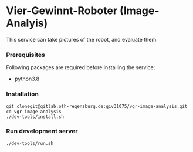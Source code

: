 # Vier-Gewinnt-Roboter (Image-Analyis)

This service can take pictures of the robot, and evaluate them.

### Prerequisites

Following packages are required before installing the service:

* python3.8

### Installation

````
git clonegit@gitlab.oth-regensburg.de:giv31075/vgr-image-analysis.git
cd vgr-image-analysis
./dev-tools/install.sh
````

### Run development server

````
./dev-tools/run.sh
````
